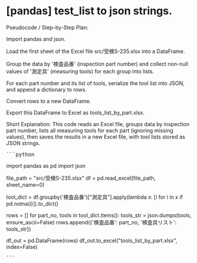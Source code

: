 # [pandas] test_list to json strings.
Pseudocode / Step-by-Step Plan:

Import pandas and json.

Load the first sheet of the Excel file src/受検S-235.xlsx into a DataFrame.

Group the data by '検査品番' (inspection part number) and collect non-null values of '測定具' (measuring tools) for each group into lists.

For each part number and its list of tools, serialize the tool list into JSON, and append a dictionary to rows.

Convert rows to a new DataFrame.

Export this DataFrame to Excel as tools_list_by_part.xlsx.

Short Explanation:
This code reads an Excel file, groups data by inspection part number, lists all measuring tools for each part (ignoring missing values), then saves the results in a new Excel file, with tool lists stored as JSON strings.

<pre>```python</pre>
import pandas as pd
import json


file_path = "src/受検S-235.xlsx"
df = pd.read_excel(file_path, sheet_name=0)

tool_dict = df.groupby('検査品番')["測定具"].apply(lambda x: [i for i in x if pd.notna(i)]).to_dict()

rows = []
for part_no, tools in tool_dict.items():
    tools_str = json.dumps(tools, ensure_ascii=False)
    rows.append({'検査品番': part_no, '検査具リスト': tools_str})

df_out = pd.DataFrame(rows)
df_out.to_excel("tools_list_by_part.xlsx", index=False)
<pre>```</pre>

